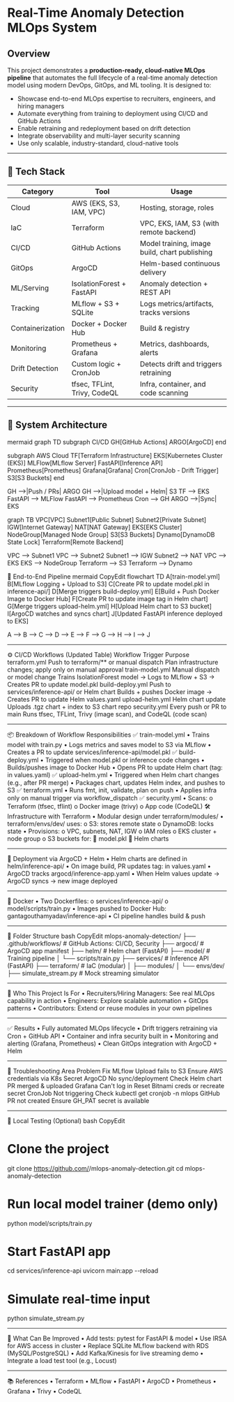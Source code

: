 # Real-Time Anomaly Detection MLOps System

## Overview

This project demonstrates a **production-ready, cloud-native MLOps pipeline** that automates the full lifecycle of a real-time anomaly detection model using modern DevOps, GitOps, and ML tooling. It is designed to:

- Showcase end-to-end MLOps expertise to recruiters, engineers, and hiring managers
- Automate everything from training to deployment using CI/CD and GitHub Actions
- Enable retraining and redeployment based on drift detection
- Integrate observability and multi-layer security scanning
- Use only scalable, industry-standard, cloud-native tools

---

## 🧰 Tech Stack

| Category          | Tool                            | Usage |
|------------------|----------------------------------|-------|
| Cloud             | AWS (EKS, S3, IAM, VPC)          | Hosting, storage, roles |
| IaC               | Terraform                        | VPC, EKS, IAM, S3 (with remote backend) |
| CI/CD             | GitHub Actions                   | Model training, image build, chart publishing |
| GitOps            | ArgoCD                           | Helm-based continuous delivery |
| ML/Serving        | IsolationForest + FastAPI        | Anomaly detection + REST API |
| Tracking          | MLflow + S3 + SQLite             | Logs metrics/artifacts, tracks versions |
| Containerization  | Docker + Docker Hub              | Build & registry |
| Monitoring        | Prometheus + Grafana             | Metrics, dashboards, alerts |
| Drift Detection   | Custom logic + CronJob           | Detects drift and triggers retraining |
| Security          | tfsec, TFLint, Trivy, CodeQL     | Infra, container, and code scanning |

---

## 📐 System Architecture

mermaid
graph TD
  subgraph CI/CD
    GH[GitHub Actions]
    ARGO[ArgoCD]
  end

  subgraph AWS Cloud
    TF[Terraform Infrastructure]
    EKS[Kubernetes Cluster (EKS)]
    MLFlow[MLflow Server]
    FastAPI[Inference API]
    Prometheus[Prometheus]
    Grafana[Grafana]
    Cron[CronJob - Drift Trigger]
    S3[S3 Buckets]
  end

  GH -->|Push / PRs| ARGO
  GH -->|Upload model + Helm| S3
  TF --> EKS
  FastAPI --> MLFlow
  FastAPI --> Prometheus
  Cron --> GH
  ARGO -->|Sync| EKS

graph TB
  VPC[VPC]
  Subnet1[Public Subnet]
  Subnet2[Private Subnet]
  IGW[Internet Gateway]
  NAT[NAT Gateway]
  EKS[EKS Cluster]
  NodeGroup[Managed Node Group]
  S3[S3 Buckets]
  Dynamo[DynamoDB State Lock]
  Terraform[Remote Backend]

  VPC --> Subnet1
  VPC --> Subnet2
  Subnet1 --> IGW
  Subnet2 --> NAT
  VPC --> EKS
  EKS --> NodeGroup
  Terraform --> S3
  Terraform --> Dynamo

🔄 End-to-End Pipeline
mermaid
CopyEdit
flowchart TD
  A[train-model.yml]
  B[MLflow Logging + Upload to S3]
  C[Create PR to update model.pkl in inference-api/]
  D[Merge triggers build-deploy.yml]
  E[Build + Push Docker Image to Docker Hub]
  F[Create PR to update image tag in Helm chart]
  G[Merge triggers upload-helm.yml]
  H[Upload Helm chart to S3 bucket]
  I[ArgoCD watches and syncs chart]
  J[Updated FastAPI inference deployed to EKS]

  A --> B --> C --> D --> E --> F --> G --> H --> I --> J
________________________________________
⚙️ CI/CD Workflows (Updated Table)
Workflow	Trigger	Purpose
terraform.yml	Push to terraform/** or manual dispatch	Plan infrastructure changes; apply only on manual approval
train-model.yml	Manual dispatch or model change	Trains IsolationForest model → Logs to MLflow + S3 → Creates PR to update model.pkl
build-deploy.yml	Push to services/inference-api/ or Helm chart	Builds + pushes Docker image → Creates PR to update Helm values.yaml
upload-helm.yml	Helm chart update	Uploads .tgz chart + index to S3 chart repo
security.yml	Every push or PR to main	Runs tfsec, TFLint, Trivy (image scan), and CodeQL (code scan)
________________________________________
📦 Breakdown of Workflow Responsibilities
✅ train-model.yml
•	Trains model with train.py
•	Logs metrics and saves model to S3 via MLflow
•	Creates a PR to update services/inference-api/model.pkl
✅ build-deploy.yml
•	Triggered when model.pkl or inference code changes
•	Builds/pushes image to Docker Hub
•	Opens PR to update Helm chart (tag: in values.yaml)
✅ upload-helm.yml
•	Triggered when Helm chart changes (e.g., after PR merge)
•	Packages chart, updates Helm index, and pushes to S3
✅ terraform.yml
•	Runs fmt, init, validate, plan on push
•	Applies infra only on manual trigger via workflow_dispatch
✅ security.yml
•	Scans:
o	Terraform (tfsec, tflint)
o	Docker image (trivy)
o	App code (CodeQL)
🛠️ Infrastructure with Terraform
•	Modular design under terraform/modules/
•	terraform/envs/dev/ uses:
o	S3: stores remote state
o	DynamoDB: locks state
•	Provisions:
o	VPC, subnets, NAT, IGW
o	IAM roles
o	EKS cluster + node group
o	S3 buckets for:
	model.pkl
	Helm charts
________________________________________
🚀 Deployment via ArgoCD + Helm
•	Helm charts are defined in helm/inference-api/
•	On image build, PR updates tag: in values.yaml
•	ArgoCD tracks argocd/inference-app.yaml
•	When Helm values update → ArgoCD syncs → new image deployed
________________________________________
🐳 Docker
•	Two Dockerfiles:
o	services/inference-api/
o	model/scripts/train.py
•	Images pushed to Docker Hub: gantagouthamyadav/inference-api
•	CI pipeline handles build & push
________________________________________
📂 Folder Structure
bash
CopyEdit
mlops-anomaly-detection/
├── .github/workflows/       # GitHub Actions: CI/CD, Security
├── argocd/                  # ArgoCD app manifest
├── helm/                    # Helm chart (FastAPI)
├── model/                   # Training pipeline
│   └── scripts/train.py
├── services/                # Inference API (FastAPI)
├── terraform/               # IaC (modular)
│   ├── modules/
│   └── envs/dev/
├── simulate_stream.py       # Mock streaming simulator
________________________________________
👥 Who This Project Is For
•	Recruiters/Hiring Managers: See real MLOps capability in action
•	Engineers: Explore scalable automation + GitOps patterns
•	Contributors: Extend or reuse modules in your own pipelines
________________________________________
✅ Results
•	Fully automated MLOps lifecycle
•	Drift triggers retraining via Cron + GitHub API
•	Container and infra security built in
•	Monitoring and alerting (Grafana, Prometheus)
•	Clean GitOps integration with ArgoCD + Helm
________________________________________
🧯 Troubleshooting
Area	Problem	Fix
MLflow	Upload fails to S3	Ensure AWS credentials via K8s Secret
ArgoCD	No sync/deployment	Check Helm chart PR merged & uploaded
Grafana	Can't log in	Reset Bitnami creds or recreate secret
CronJob	Not triggering	Check kubectl get cronjob -n mlops
GitHub	PR not created	Ensure GH_PAT secret is available
________________________________________
🧪 Local Testing (Optional)
bash
CopyEdit
# Clone the project
git clone https://github.com/<your-name>/mlops-anomaly-detection.git
cd mlops-anomaly-detection

# Run local model trainer (demo only)
python model/scripts/train.py

# Start FastAPI app
cd services/inference-api
uvicorn main:app --reload

# Simulate real-time input
python simulate_stream.py
________________________________________
🧠 What Can Be Improved
•	Add tests: pytest for FastAPI & model
•	Use IRSA for AWS access in cluster
•	Replace SQLite MLflow backend with RDS (MySQL/PostgreSQL)
•	Add Kafka/Kinesis for live streaming demo
•	Integrate a load test tool (e.g., Locust)
________________________________________
📚 References
•	Terraform
•	MLflow
•	FastAPI
•	ArgoCD
•	Prometheus
•	Grafana
•	Trivy
•	CodeQL    
